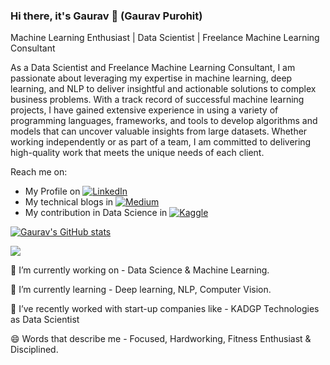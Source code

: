 ### Hi there, it's Gaurav 👋 (Gaurav Purohit)

Machine Learning Enthusiast | Data Scientist | Freelance Machine Learning Consultant

As a Data Scientist and Freelance Machine Learning Consultant, I am passionate about leveraging my expertise in machine learning, deep learning, and NLP to deliver insightful and actionable solutions to complex business problems. With a track record of successful machine learning projects, I have gained extensive experience in using a variety of programming languages, frameworks, and tools to develop algorithms and models that can uncover valuable insights from large datasets. Whether working independently or as part of a team, I am committed to delivering high-quality work that meets the unique needs of each client.

Reach me on:
- My Profile on [![LinkedIn](https://img.shields.io/badge/-LinkedIn-blue?style=flat-square&logo=Linkedin&logoColor=white)](https://www.linkedin.com/in/gaurav-purohit-38574422a/)
- My technical blogs in [![Medium](https://img.shields.io/badge/-Medium-black?style=flat-square&logo=Medium&logoColor=white)](https://medium.com/@gs20049799)
- My contribution in Data Science in [![Kaggle](https://img.shields.io/badge/-Kaggle-blue?style=flat-square&logo=Kaggle&logoColor=white)](https://www.kaggle.com/purohitgaurav)

[![Gaurav's GitHub stats](https://github-readme-stats.vercel.app/api?username=gaurav9799&show_icons=true&theme=radical)](https://github.com/gaurav9799)

<a href="https://github.com/gaurav9799">
  <img align="center" src="https://github-readme-stats.vercel.app/api/top-langs/?username=gaurav9799&layout=compact&hide=html&theme=dark" />
</a>


🔭 I’m currently working on - Data Science & Machine Learning.

🌱 I’m currently learning - Deep learning, NLP, Computer Vision.

👯 I’ve recently worked with start-up companies like - KADGP Technologies as Data Scientist

😄 Words that describe me - Focused, Hardworking, Fitness Enthusiast & Disciplined.

